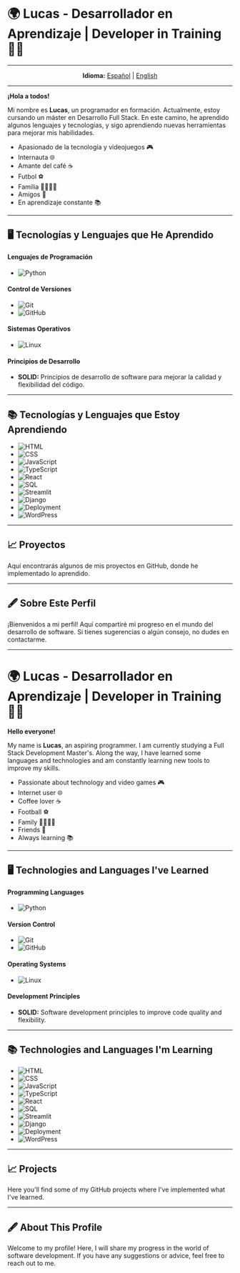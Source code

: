 # 🌍 Lucas - Desarrollador en Aprendizaje | Developer in Training 👨‍💻


---

<div align="center">
    <p>
        <strong>Idioma:</strong>
        <a href="#español">Español</a> | 
        <a href="#english">English</a>
    </p>
</div>

---


**¡Hola a todos!**

Mi nombre es **Lucas**, un programador en formación. Actualmente, estoy cursando un máster en Desarrollo Full Stack. En este camino, he aprendido algunos lenguajes y tecnologías, y sigo aprendiendo nuevas herramientas para mejorar mis habilidades.

- Apasionado de la tecnología y videojuegos 🎮
- Internauta 🌐
- Amante del café ☕
- Futbol ⚽
- Familia 👨‍👩‍👧‍👦
- Amigos 🤝
- En aprendizaje constante 📚

---

## 🖥️ Tecnologías y Lenguajes que He Aprendido

#### Lenguajes de Programación
- ![Python](https://img.shields.io/badge/Python-%230076D6?style=flat-square&logo=python&logoColor=white)


#### Control de Versiones
- ![Git](https://img.shields.io/badge/Git-%23F1502F?style=flat-square&logo=git&logoColor=white)
- ![GitHub](https://img.shields.io/badge/GitHub-%23121011?style=flat-square&logo=github)

#### Sistemas Operativos
- ![Linux](https://img.shields.io/badge/Linux-%23000000?style=flat-square&logo=linux)

#### Principios de Desarrollo
- **SOLID:** Principios de desarrollo de software para mejorar la calidad y flexibilidad del código.

---

## 📚 Tecnologías y Lenguajes que Estoy Aprendiendo


- ![HTML](https://img.shields.io/badge/HTML-%23E34F26?style=flat-square&logo=html5&logoColor=white)
- ![CSS](https://img.shields.io/badge/CSS-%231572B6?style=flat-square&logo=css3&logoColor=white)
- ![JavaScript](https://img.shields.io/badge/JavaScript-%23F7DF1E?style=flat-square&logo=javascript&logoColor=black)
- ![TypeScript](https://img.shields.io/badge/TypeScript-%23007ACC?style=flat-square&logo=typescript&logoColor=white)
- ![React](https://img.shields.io/badge/React-%23282C34?style=flat-square&logo=react&logoColor=61DAFB)
- ![SQL](https://img.shields.io/badge/SQL-%230074C1?style=flat-square&logo=postgresql&logoColor=white)
- ![Streamlit](https://img.shields.io/badge/Streamlit-%234B8BF5?style=flat-square&logo=streamlit&logoColor=white)
- ![Django](https://img.shields.io/badge/Django-%23092E20?style=flat-square&logo=django&logoColor=white)
- ![Deployment](https://img.shields.io/badge/Deployment-%23000?style=flat-square&logo=heroku&logoColor=white)
- ![WordPress](https://img.shields.io/badge/WordPress-%23147C36?style=flat-square&logo=wordpress&logoColor=white)
---

## 📈 Proyectos

Aquí encontrarás algunos de mis proyectos en GitHub, donde he implementado lo aprendido.

---

## 🖋️ Sobre Este Perfil

¡Bienvenidos a mi perfil! Aquí compartiré mi progreso en el mundo del desarrollo de software. Si tienes sugerencias o algún consejo, no dudes en contactarme.

---

# 🌍 Lucas - Desarrollador en Aprendizaje | Developer in Training 👨‍💻




**Hello everyone!**

My name is **Lucas**, an aspiring programmer. I am currently studying a Full Stack Development Master's. Along the way, I have learned some languages and technologies and am constantly learning new tools to improve my skills.

- Passionate about technology and video games 🎮
- Internet user 🌐
- Coffee lover ☕
- Football ⚽
- Family 👨‍👩‍👧‍👦
- Friends 🤝
- Always learning 📚

---

## 🖥️ Technologies and Languages I've Learned

#### Programming Languages
- ![Python](https://img.shields.io/badge/Python-%230076D6?style=flat-square&logo=python&logoColor=white)


#### Version Control
- ![Git](https://img.shields.io/badge/Git-%23F1502F?style=flat-square&logo=git&logoColor=white)
- ![GitHub](https://img.shields.io/badge/GitHub-%23121011?style=flat-square&logo=github)

#### Operating Systems
- ![Linux](https://img.shields.io/badge/Linux-%23000000?style=flat-square&logo=linux)

#### Development Principles
- **SOLID:** Software development principles to improve code quality and flexibility.

---

## 📚 Technologies and Languages I'm Learning

- ![HTML](https://img.shields.io/badge/HTML-%23E34F26?style=flat-square&logo=html5&logoColor=white)
- ![CSS](https://img.shields.io/badge/CSS-%231572B6?style=flat-square&logo=css3&logoColor=white)
- ![JavaScript](https://img.shields.io/badge/JavaScript-%23F7DF1E?style=flat-square&logo=javascript&logoColor=black)
- ![TypeScript](https://img.shields.io/badge/TypeScript-%23007ACC?style=flat-square&logo=typescript&logoColor=white)
- ![React](https://img.shields.io/badge/React-%23282C34?style=flat-square&logo=react&logoColor=61DAFB)
- ![SQL](https://img.shields.io/badge/SQL-%230074C1?style=flat-square&logo=postgresql&logoColor=white)
- ![Streamlit](https://img.shields.io/badge/Streamlit-%234B8BF5?style=flat-square&logo=streamlit&logoColor=white)
- ![Django](https://img.shields.io/badge/Django-%23092E20?style=flat-square&logo=django&logoColor=white)
- ![Deployment](https://img.shields.io/badge/Deployment-%23000?style=flat-square&logo=heroku&logoColor=white)
- ![WordPress](https://img.shields.io/badge/WordPress-%23147C36?style=flat-square&logo=wordpress&logoColor=white)

---

## 📈 Projects

Here you'll find some of my GitHub projects where I've implemented what I've learned.

---

## 🖋️ About This Profile

Welcome to my profile! Here, I will share my progress in the world of software development. If you have any suggestions or advice, feel free to reach out to me.
